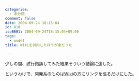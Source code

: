 ```yaml
---
categories:
  - 未分類
comment: false
date: 2004-09-24 18:15:04
id: 818
iso8601: 2004-09-24T18:15:04+09:00
tags:
  - undef
title: Wikiを併用したほうが楽だった

---
```


<div class="entry-body">
                                 <p>少しの間、試行錯誤してみた結果そういう結論に達した。</p>

<p>というわけで、開発系のものは<a href="http://www.nqou.net">Wiki</a>の方にリンクを張るだけにした。</p>
                              </div>    	